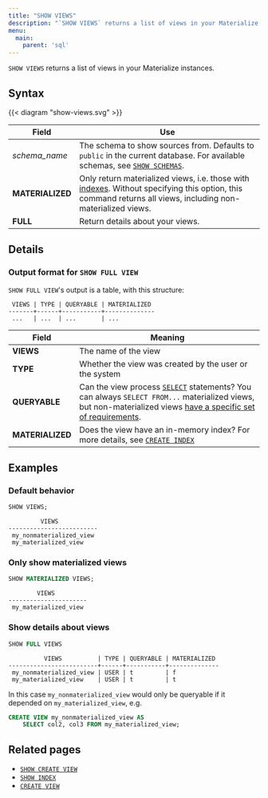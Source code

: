 ```yaml
---
title: "SHOW VIEWS"
description: "`SHOW VIEWS` returns a list of views in your Materialize instances."
menu:
  main:
    parent: 'sql'
---
```


`SHOW VIEWS` returns a list of views in your Materialize instances.

## Syntax

{{< diagram "show-views.svg" >}}

Field | Use
------|-----
_schema&lowbar;name_ | The schema to show sources from. Defaults to `public` in the current database. For available schemas, see [`SHOW SCHEMAS`](../show-schemas).
**MATERIALIZED** | Only return materialized views, i.e. those with [indexes](../create-index). Without specifying this option, this command returns all views, including non-materialized views.
**FULL** | Return details about your views.

## Details

### Output format for `SHOW FULL VIEW`

`SHOW FULL VIEW`'s output is a table, with this structure:

```nofmt
 VIEWS | TYPE | QUERYABLE | MATERIALIZED
-------+------+-----------+--------------
 ...   | ...  | ...       | ...
```

Field | Meaning
------|--------
**VIEWS** | The name of the view
**TYPE** | Whether the view was created by the user or the system
**QUERYABLE** | Can the view process [`SELECT`](../select) statements? You can always `SELECT FROM...` materialized views, but non-materialized views [have a specific set of requirements](../create-view/#selecting-from-non-materialized-views).
**MATERIALIZED** | Does the view have an in-memory index? For more details, see [`CREATE INDEX`](../create-index)

## Examples

### Default behavior

```sql
SHOW VIEWS;
```
```nofmt
         VIEWS
-------------------------
 my_nonmaterialized_view
 my_materialized_view
```

### Only show materialized views

```sql
SHOW MATERIALIZED VIEWS;
```
```nofmt
        VIEWS
----------------------
 my_materialized_view
```

### Show details about views

```sql
SHOW FULL VIEWS
```
```nofmt
          VIEWS          | TYPE | QUERYABLE | MATERIALIZED
-------------------------+------+-----------+--------------
 my_nonmaterialized_view | USER | t         | f
 my_materialized_view    | USER | t         | t
```

In this case `my_nonmaterialized_view` would only be queryable if it depended on `my_materialized_view`, e.g.

```sql
CREATE VIEW my_nonmaterialized_view AS
    SELECT col2, col3 FROM my_materialized_view;
```

## Related pages

- [`SHOW CREATE VIEW`](../show-create-view)
- [`SHOW INDEX`](../show-index)
- [`CREATE VIEW`](../create-view)
